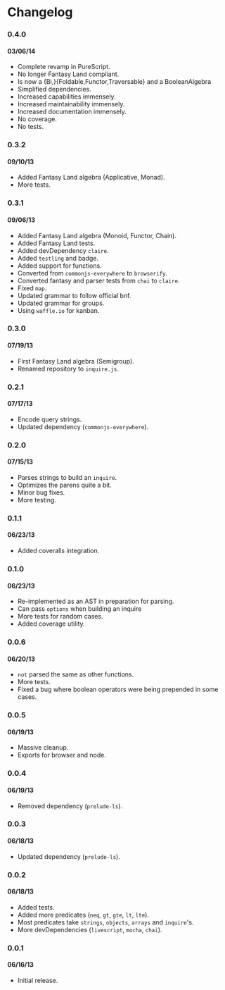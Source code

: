 # Changelog

### 0.4.0
#### 03/06/14
- Complete revamp in PureScript.
- No longer Fantasy Land compliant.
- Is now a {Bi,}{Foldable,Functor,Traversable} and a BooleanAlgebra
- Simplified dependencies.
- Increased capabilities immensely.
- Increased maintainability immensely.
- Increased documentation immensely.
- No coverage.
- No tests.

### 0.3.2
#### 09/10/13
- Added Fantasy Land algebra (Applicative, Monad).
- More tests.

### 0.3.1
#### 09/06/13
- Added Fantasy Land algebra (Monoid, Functor, Chain).
- Added Fantasy Land tests.
- Added devDependency `claire`.
- Added `testling` and badge.
- Added support for functions.
- Converted from `commonjs-everywhere` to `browserify`.
- Converted fantasy and parser tests from `chai` to `claire`.
- Fixed `map`.
- Updated grammar to follow official bnf.
- Updated grammar for groups.
- Using `waffle.io` for kanban.

### 0.3.0
#### 07/19/13
- First Fantasy Land algebra (Semigroup).
- Renamed repository to `inquire.js`.

### 0.2.1
#### 07/17/13
- Encode query strings.
- Updated dependency (`commonjs-everywhere`).

### 0.2.0
#### 07/15/13
- Parses strings to build an `inquire`.
- Optimizes the parens quite a bit.
- Minor bug fixes.
- More testing.

### 0.1.1
#### 06/23/13
- Added coveralls integration.

### 0.1.0
#### 06/23/13
- Re-implemented as an AST in preparation for parsing.
- Can pass `options` when building an inquire
- More tests for random cases.
- Added coverage utility.

### 0.0.6
#### 06/20/13
- `not` parsed the same as other functions.
- More tests.
- Fixed a bug where boolean operators were being prepended in some cases.

### 0.0.5
#### 06/19/13
- Massive cleanup.
- Exports for browser and node.

### 0.0.4
#### 06/19/13
- Removed dependency (`prelude-ls`).

### 0.0.3
#### 06/18/13
- Updated dependency (`prelude-ls`).

### 0.0.2
#### 06/18/13
- Added tests.
- Added more predicates (`neq`, `gt`, `gte`, `lt`, `lte`).
- Most predicates take `strings`, `objects`, `arrays` and `inquire`'s.
- More devDependencies (`livescript`, `mocha`, `chai`).

### 0.0.1
#### 06/16/13
- Initial release.
